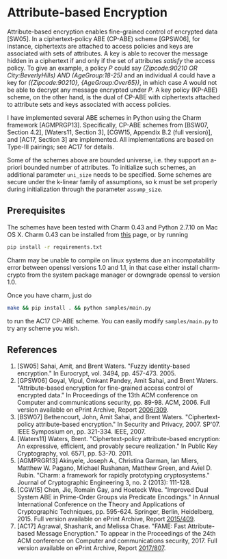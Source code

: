 # Attribute-based Encryption

Attribute-based encryption enables fine-grained control of encrypted data [SW05]. In a ciphertext-policy ABE (CP-ABE) scheme [GPSW06], for instance, ciphertexts are attached to access policies and keys are associated with sets of attributes. A key is able to recover the message hidden in a ciphertext if and only if the set of attributes *satisfy* the access policy. To give an example, a policy *P* could say *(Zipcode:90210 OR City:BeverlyHills) AND (AgeGroup:18-25)* and an individual *A* could have a key for *({Zipcode:90210}, {AgeGroup:Over65})*, in which case *A* would not be able to decrypt any message encrypted under *P*. A key policy (KP-ABE) scheme, on the other hand, is the dual of CP-ABE with ciphertexts attached to attribute sets and keys associated with access policies.

I have implemented several ABE schemes in Python using the Charm framework [AGMPRGP13]. Specifically, CP-ABE schemes from [BSW07, Section 4.2], [Waters11, Section 3], [CGW15, Appendix B.2 (full version)], and [AC17, Section 3] are implemented. All implementations are based on Type-III pairings; see AC17 for details.

Some of the schemes above are bounded universe, i.e. they support an a-priori bounded number of attributes. To initialize such schemes, an additional parameter `uni_size` needs to be specified. Some schemes are secure under the k-linear family of assumptions, so k must be set properly during initialization through the parameter `assump_size`.

## Prerequisites

The schemes have been tested with Charm 0.43 and Python 2.7.10 on Mac OS X.
Charm 0.43 can be installed from [this](https://github.com/JHUISI/charm/releases) page, or by running
```sh
pip install -r requirements.txt
```
Charm may be unable to compile on linux systems due an incompatability error
between openssl versions 1.0 and 1.1, in that case either install charm-crypto
from the system package manager or downgrade openssl to version 1.0.

Once you have charm, just do
```sh
make && pip install . && python samples/main.py
```
to run the AC17 CP-ABE scheme. You can easily modify `samples/main.py` to try any scheme you wish.

## References

 1. [SW05] Sahai, Amit, and Brent Waters. "Fuzzy identity-based encryption." In Eurocrypt, vol. 3494, pp. 457-473. 2005.
 2. [GPSW06] Goyal, Vipul, Omkant Pandey, Amit Sahai, and Brent Waters. "Attribute-based encryption for fine-grained access control of encrypted data." In Proceedings of the 13th ACM conference on Computer and communications security, pp. 89-98. ACM, 2006. Full version available on ePrint Archive, Report [2006/309](https://eprint.iacr.org/2006/309).
 3. [BSW07] Bethencourt, John, Amit Sahai, and Brent Waters. "Ciphertext-policy attribute-based encryption." In Security and Privacy, 2007. SP'07. IEEE Symposium on, pp. 321-334. IEEE, 2007.
 4. [Waters11] Waters, Brent. "Ciphertext-policy attribute-based encryption: An expressive, efficient, and provably secure realization." In Public Key Cryptography, vol. 6571, pp. 53-70. 2011.
 5. [AGMPRGR13] Akinyele, Joseph A., Christina Garman, Ian Miers, Matthew W. Pagano, Michael Rushanan, Matthew Green, and Aviel D. Rubin. "Charm: a framework for rapidly prototyping cryptosystems." Journal of Cryptographic Engineering 3, no. 2 (2013): 111-128.
 6. [CGW15] Chen, Jie, Romain Gay, and Hoeteck Wee. "Improved Dual System ABE in Prime-Order Groups via Predicate Encodings." In Annual International Conference on the Theory and Applications of Cryptographic Techniques, pp. 595-624. Springer, Berlin, Heidelberg, 2015. Full version available on ePrint Archive, Report [2015/409](https://eprint.iacr.org/2015/409).
 7. [AC17] Agrawal, Shashank, and Melissa Chase. "FAME: Fast Attribute-based Message Encryption." To appear in the Proceedings of the 24th ACM conference on Computer and communications security, 2017. Full version available on ePrint Archive, Report [2017/807](https://eprint.iacr.org/2017/807).
